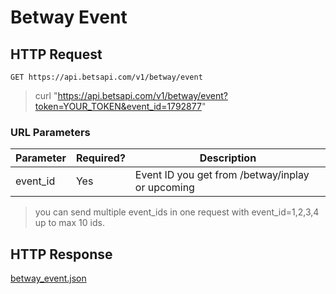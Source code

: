# Betway Event

## HTTP Request

`GET https://api.betsapi.com/v1/betway/event`

> curl "https://api.betsapi.com/v1/betway/event?token=YOUR_TOKEN&event_id=1792877"

### URL Parameters

Parameter | Required? | Description
--------- | ------- | -----------
event_id | Yes | Event ID you get from /betway/inplay or upcoming

> you can send multiple event_ids in one request with event_id=1,2,3,4 up to max 10 ids.

## HTTP Response

<a href="../samples/betway_event.json" target="_blank">betway_event.json</a>
